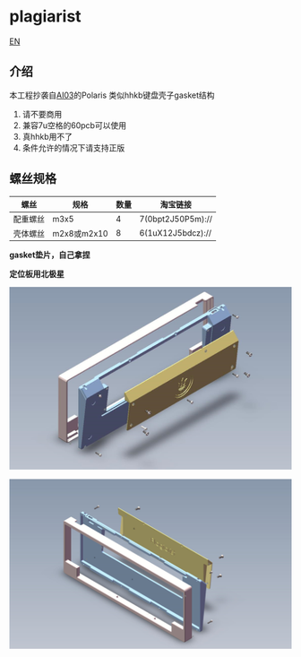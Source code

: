 # plagiarist

[EN](./README.en.md)

## 介绍

本工程抄袭自[AI03](https://github.com/ai03-2725)的Polaris
类似hhkb键盘壳子gasket结构

1.  请不要商用
2.  兼容7u空格的60pcb可以使用
3.  真hhkb用不了
4.  条件允许的情况下请支持正版

## 螺丝规格

| 螺丝     | 规格        | 数量 | 淘宝链接          |
| -------- | ------ | ----- | ----------------- |
| 配重螺丝 | m3x5       | 4 | 7(0bpt2J50P5m):// |
| 壳体螺丝 | m2x8或m2x10 | 8 | 6(1uX12J5bdcz):// |

**gasket垫片，自己拿捏**

**定位板用北极星**

![image-20220719155822868](README.assets/image-20220719155822868.png)

![image-20220719155834593](README.assets/image-20220719155834593.png)
